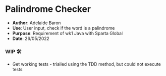 # Palindrome Checker

- **Author**: Adelaide Baron 
- **Use**: User input, check if the word is a palindrome 
- **Purpose**: Requirement of wk1 Java with Sparta Global 
- **Date**: 26/05/2022

### WIP 🛠️

- Get working tests - trialled using the TDD method, but could not execute tests 

